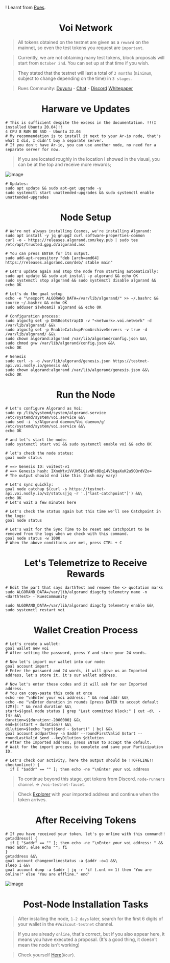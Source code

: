 ! Learnt from [Rues](https://github.com/ruesandora).
<h1 align="center">Voi Network</h1>

> All tokens obtained on the testnet are given as a `reward` on the mainnet, so even the test tokens you request are `important`.

> Currently, we are not obtaining many test tokens, block proposals will start from `October 2nd`. You can set up at that time if you wish.

> They stated that the testnet will last a total of `3 months` (`minimum`, subject to change depending on the time) in `3 stages`.

> Rues Community: [Duyuru](https://t.me/RuesAnnouncement) - [Chat](https://t.me/RuesChat) - [Discord](https://discord.gg/t7qVBD6m) 
> [Whitepaper](https://afaf83a4-6c33-4e2a-a40c-9999410c0063.filesusr.com/ugd/7dc173_8e16834f2fbd4866a957d441f392d578.pdf)

<h1 align="center">Harware ve Updates</h1>

```console
# This is sufficient despite the excess in the documentation. !!(I installed Ubuntu 20.04)!!
4 CPU 8 RAM 80 SSD - Ubuntu 22.04
# My recommendation is to install it next to your Ar-io node, that's what I did, I didn't buy a separate server.
# If you don't have Ar-io, you can use another node, no need for a separate server for now.
```

> If you are located roughly in the location I showed in the visual, you can be at the top and receive more rewards;

![image](https://github.com/ruesandora/Voi/assets/101149671/a4acf712-b470-4ce7-bfb2-7bff3d47580e)

```console
# Updates:
sudo apt update && sudo apt-get upgrade -y
sudo systemctl start unattended-upgrades && sudo systemctl enable unattended-upgrades
```

<h1 align="center">Node Setup</h1>

```console
# We're not always installing Cosmos, we're installing Algorand:
sudo apt install -y jq gnupg2 curl software-properties-common
curl -o - https://releases.algorand.com/key.pub | sudo tee /etc/apt/trusted.gpg.d/algorand.asc

# You can press ENTER for its output.
sudo add-apt-repository "deb [arch=amd64] https://releases.algorand.com/deb/ stable main"

# Let's update again and stop the node from starting automatically:
sudo apt update && sudo apt install -y algorand && echo OK
sudo systemctl stop algorand && sudo systemctl disable algorand && echo OK

# Let's do the goal setup
echo -e "\nexport ALGORAND_DATA=/var/lib/algorand/" >> ~/.bashrc && source ~/.bashrc && echo OK
sudo adduser $(whoami) algorand && echo OK

# Configuration process:
sudo algocfg set -p DNSBootstrapID -v "<network>.voi.network" -d /var/lib/algorand/ &&\
sudo algocfg set -p EnableCatchupFromArchiveServers -v true -d /var/lib/algorand/ &&\
sudo chown algorand:algorand /var/lib/algorand/config.json &&\
sudo chmod g+w /var/lib/algorand/config.json &&\
echo OK

# Genesis
sudo curl -s -o /var/lib/algorand/genesis.json https://testnet-api.voi.nodly.io/genesis &&\
sudo chown algorand:algorand /var/lib/algorand/genesis.json &&\
echo OK
```

<h1 align="center">Run the Node</h1>

```console
# Let's configure Algorand as Voi:
sudo cp /lib/systemd/system/algorand.service /etc/systemd/system/voi.service &&\
sudo sed -i 's/Algorand daemon/Voi daemon/g' /etc/systemd/system/voi.service &&\
echo OK

# and let's start the node:
sudo systemctl start voi && sudo systemctl enable voi && echo OK

# let's check the node status:
goal node status

# ==> Genesis ID: voitest-v1
# ==> Genesis hash: IXnoWtviVVJW5LGivNFc0Dq14V3kqaXuK2u5OQrdVZo=
# The output should end like this (hash may vary)

# Let's sync quickly:
goal node catchup $(curl -s https://testnet-api.voi.nodly.io/v2/status|jq -r '.["last-catchpoint"]') &&\
echo OK
# Let's wait a few minutes here

# Let's check the status again but this time we'll see Catchpoint in the logs:
goal node status

# Let's wait for the Sync Time to be reset and Catchpoint to be removed from the logs when we check with this command.
goal node status -w 1000
# When the above conditions are met, press CTRL + C
```

<h1 align="center">Let's Telemetrize to Receive Rewards</h1>

```console
# Edit the part that says darthTest and remove the <> quotation marks
sudo ALGORAND_DATA=/var/lib/algorand diagcfg telemetry name -n <darthTest> - RuesCommunity

sudo ALGORAND_DATA=/var/lib/algorand diagcfg telemetry enable &&\
sudo systemctl restart voi
```

<h1 align="center">Wallet Creation Process</h1>

```console
# Let's create a wallet:
goal wallet new voi
# After setting the password, press Y and store your 24 words.

# Now let's import our wallet into our node:
goal account import
# Enter the password and 24 words, it will give us an Imported address, let's store it, it's our wallet address.

# Now let's enter these codes and it will ask for our Imported address.
# You can copy-paste this code at once
echo -ne "\nEnter your voi address: " && read addr &&\
echo -ne "\nEnter duration in rounds [press ENTER to accept default (2M)]: " && read duration &&\
start=$(goal node status | grep "Last committed block:" | cut -d\  -f4) &&\
duration=${duration:-2000000} &&\
end=$((start + duration)) &&\
dilution=$(echo "sqrt($end - $start)" | bc) &&\
goal account addpartkey -a $addr --roundFirstValid $start --roundLastValid $end --keyDilution $dilution
# After the Imported address, press ENTER to accept the default.
# Wait for the import process to complete and save your Participation ID.

# Let's check our activity, here the output should be !!OFFLINE!!
checkonline() {
  if [ "$addr" == "" ]; then echo -ne "\nEnter your voi address
```

> To continue beyond this stage, get tokens from Discord. `node-runners channel` => `/voi-testnet-faucet`.

> Check [Explorer](https://voi.observer/explorer/home) with your imported address and continue when the token arrives.


<h1 align="center">After Receiving Tokens</h1>

```console
# If you have received your token, let's go online with this command!!
getaddress() {
  if [ "$addr" == "" ]; then echo -ne "\nEnter your voi address: " && read addr; else echo ""; fi
}
getaddress &&\
goal account changeonlinestatus -a $addr -o=1 &&\
sleep 1 &&\
goal account dump -a $addr | jq -r 'if (.onl == 1) then "You are online!" else "You are offline." end'
```

![image](https://github.com/ruesandora/Voi/assets/101149671/6b030e34-9619-4191-a136-6312f94ba7cb)


<h1 align="center">Post-Node Installation Tasks</h1>

> After installing the node,  `1-2 days` later, search for the first 6 digits of your wallet in the `#VoiScout-testnet` channel.

> If you are already `online`, that's correct, but if you also appear here, it means you have executed a proposal. (It's a good thing, it doesn't mean the node isn't working)

> Check yourself [Here](https://cswenor.github.io/voi-proposer-data/health.html)(`Hour`).

